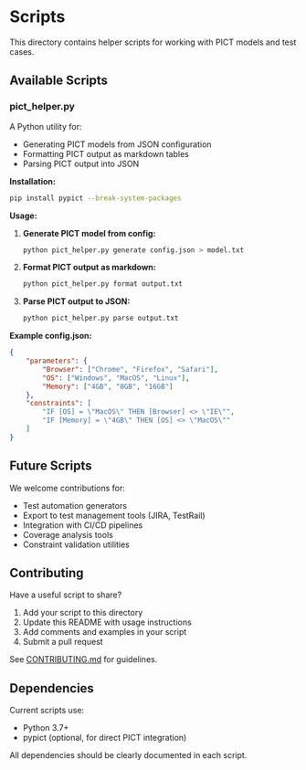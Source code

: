 # Scripts

This directory contains helper scripts for working with PICT models and test cases.

## Available Scripts

### pict_helper.py

A Python utility for:
- Generating PICT models from JSON configuration
- Formatting PICT output as markdown tables
- Parsing PICT output into JSON

**Installation:**
```bash
pip install pypict --break-system-packages
```

**Usage:**

1. **Generate PICT model from config:**
   ```bash
   python pict_helper.py generate config.json > model.txt
   ```

2. **Format PICT output as markdown:**
   ```bash
   python pict_helper.py format output.txt
   ```

3. **Parse PICT output to JSON:**
   ```bash
   python pict_helper.py parse output.txt
   ```

**Example config.json:**
```json
{
    "parameters": {
        "Browser": ["Chrome", "Firefox", "Safari"],
        "OS": ["Windows", "MacOS", "Linux"],
        "Memory": ["4GB", "8GB", "16GB"]
    },
    "constraints": [
        "IF [OS] = \"MacOS\" THEN [Browser] <> \"IE\"",
        "IF [Memory] = \"4GB\" THEN [OS] <> \"MacOS\""
    ]
}
```

## Future Scripts

We welcome contributions for:
- Test automation generators
- Export to test management tools (JIRA, TestRail)
- Integration with CI/CD pipelines
- Coverage analysis tools
- Constraint validation utilities

## Contributing

Have a useful script to share?

1. Add your script to this directory
2. Update this README with usage instructions
3. Add comments and examples in your script
4. Submit a pull request

See [CONTRIBUTING.md](../CONTRIBUTING.md) for guidelines.

## Dependencies

Current scripts use:
- Python 3.7+
- pypict (optional, for direct PICT integration)

All dependencies should be clearly documented in each script.
